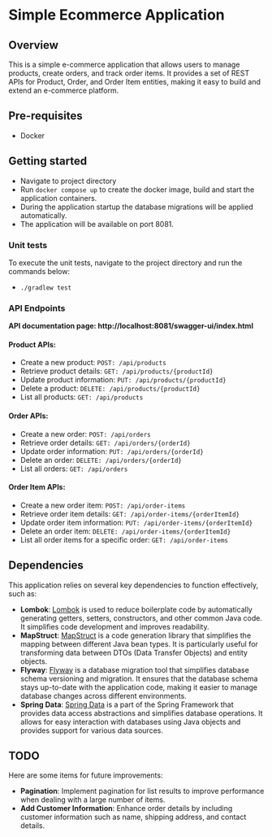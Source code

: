 # Simple Ecommerce Application

## Overview

This is a simple e-commerce application that allows users to manage products, create orders, and track order items. It provides a set of REST APIs for Product, Order, and Order Item entities, making it easy to build and extend an e-commerce platform.

## Pre-requisites
- Docker

## Getting started

- Navigate to project directory
- Run `docker compose up` to create the docker image, build and start the application containers.
- During the application startup the database migrations will be applied automatically.
- The application will be available on port 8081.

### Unit tests

To execute the unit tests, navigate to the project directory and run the commands below:

- `./gradlew test`

### API Endpoints

__API documentation page: http://localhost:8081/swagger-ui/index.html__

#### Product APIs:
- Create a new product: `POST: /api/products`
- Retrieve product details: `GET: /api/products/{productId}`
- Update product information: `PUT: /api/products/{productId}`
- Delete a product: `DELETE: /api/products/{productId}`
- List all products: `GET: /api/products`

#### Order APIs:
- Create a new order: `POST: /api/orders`
- Retrieve order details: `GET: /api/orders/{orderId}`
- Update order information: `PUT: /api/orders/{orderId}`
- Delete an order: `DELETE: /api/orders/{orderId}`
- List all orders: `GET: /api/orders`

#### Order Item APIs:
- Create a new order item: `POST: /api/order-items`
- Retrieve order item details: `GET: /api/order-items/{orderItemId}`
- Update order item information: `PUT: /api/order-items/{orderItemId}`
- Delete an order item: `DELETE: /api/order-items/{orderItemId}`
- List all order items for a specific order: `GET: /api/order-items`

## Dependencies

This application relies on several key dependencies to function effectively, such as:

- __Lombok__: [Lombok](https://projectlombok.org/) is used to reduce boilerplate code by automatically generating getters, setters, constructors, and other common Java code. It simplifies code development and improves readability.
- __MapStruct__: [MapStruct](https://mapstruct.org/) is a code generation library that simplifies the mapping between different Java bean types. It is particularly useful for transforming data between DTOs (Data Transfer Objects) and entity objects.
- __Flyway__: [Flyway](https://documentation.red-gate.com/fd/quickstart-how-flyway-works-184127223.html) is a database migration tool that simplifies database schema versioning and migration. It ensures that the database schema stays up-to-date with the application code, making it easier to manage database changes across different environments.
- __Spring Data__: [Spring Data](https://spring.io/projects/spring-data) is a part of the Spring Framework that provides data access abstractions and simplifies database operations. It allows for easy interaction with databases using Java objects and provides support for various data sources.

## TODO

Here are some items for future improvements:

- __Pagination__: Implement pagination for list results to improve performance when dealing with a large number of items.
- __Add Customer Information__: Enhance order details by including customer information such as name, shipping address, and contact details.